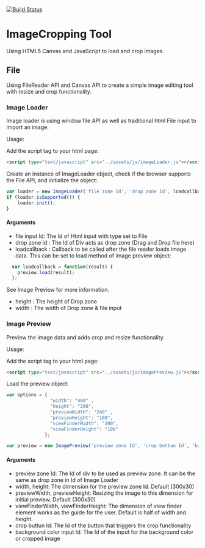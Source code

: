 
[![Build Status](https://travis-ci.org/wizact/ImageCroppingTool.svg?branch=master)](https://travis-ci.org/wizact/ImageCroppingTool)

# ImageCropping Tool
Using HTML5 Canvas and JavaScript to load and crop images.

## File
Using FileReader API and Canvas API to create a simple image editing tool with resize and crop functionality.

### Image Loader
Image loader is using window file API as well as traditional html File input to import an image.

Usage:

Add the script tag to your html page:

```html
<script type="text/javascript" src="../assets/js/imageLoader.js"></script>
```

Create an instance of ImageLoader object, check if the browser supports the File API, and initialize the object:

```js
var loader = new ImageLoader('file zone Id', 'drop zone Id', loadcallback, { "height": "200", "width": "480" });
if (loader.isSupported()) {
    loader.init();
}
```

#### Arguments
- file input Id: The Id of Html input with type set to File                      
- drop zone Id : The Id of Div acts as drop zone (Drag and Drop file here)     
- loadcallback     : Callback to be called after the file reader loads image data. This can be set to load method of image preview object:
```js
  var loadcallback = function(result) {
    preview.load(result);
  };
```
See Image Preview for more information.
- height       : The height of Drop zone                                         
- width        : The width of Drop zone & file input                          



### Image Preview
Preview the image data and adds crop and resize functionality.

Usage:

Add the script tag to your html page:

```html
<script type="text/javascript" src="../assets/js/imagePreview.js"></script>
```

Load the preview object:

```js
var options = { 
                "width": "480" , 
                "height": "200", 
                "previewWidth": "240" , 
                "previewHeight": "100", 
                "viewFinderWidth": "200", 
                "viewFinderHeight": "100" 
              };    

var preview = new ImagePreview('preview zone Id', 'crop buttun Id', 'background color input Id', options);
```
#### Arguments
- preview zone Id: The Id of div to be used as preview zone. It can be the same as drop zone in Id of Image Loader
- width, height: The dimension for the preview zone Id. Default (300x30) 
- previewWidth, previewHeight: Resizing the image to this dimension for initial preview. Default (300x30)
- viewFinderWidth, viewFinderHeight: The dimension of view finder element works as the guide for the user. Default is half of width and height.
- crop buttun Id: The Id of the button that triggers the crop functionality
- background color input Id: The Id of the input for the background color or cropped image
